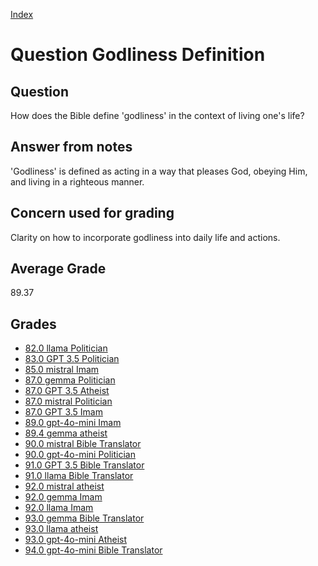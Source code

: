 
[Index](../../index.md)
# Question Godliness Definition
## Question
How does the Bible define 'godliness' in the context of living one's life?

## Answer from notes
'Godliness' is defined as acting in a way that pleases God, obeying Him, and living in a righteous manner.

## Concern used for grading
Clarity on how to incorporate godliness into daily life and actions.

## Average Grade
89.37

## Grades
 * [82.0 llama Politician](../answers/llama_Politician/Godliness_Definition.md)
 * [83.0 GPT 3.5 Politician](../answers/GPT_3.5_Politician/Godliness_Definition.md)
 * [85.0 mistral Imam](../answers/mistral_Imam/Godliness_Definition.md)
 * [87.0 gemma Politician](../answers/gemma_Politician/Godliness_Definition.md)
 * [87.0 GPT 3.5 Atheist](../answers/GPT_3.5_Atheist/Godliness_Definition.md)
 * [87.0 mistral Politician](../answers/mistral_Politician/Godliness_Definition.md)
 * [87.0 GPT 3.5 Imam](../answers/GPT_3.5_Imam/Godliness_Definition.md)
 * [89.0 gpt-4o-mini Imam](../answers/gpt-4o-mini_Imam/Godliness_Definition.md)
 * [89.4 gemma atheist](../answers/gemma_atheist/Godliness_Definition.md)
 * [90.0 mistral Bible Translator](../answers/mistral_Bible_Translator/Godliness_Definition.md)
 * [90.0 gpt-4o-mini Politician](../answers/gpt-4o-mini_Politician/Godliness_Definition.md)
 * [91.0 GPT 3.5 Bible Translator](../answers/GPT_3.5_Bible_Translator/Godliness_Definition.md)
 * [91.0 llama Bible Translator](../answers/llama_Bible_Translator/Godliness_Definition.md)
 * [92.0 mistral atheist](../answers/mistral_atheist/Godliness_Definition.md)
 * [92.0 gemma Imam](../answers/gemma_Imam/Godliness_Definition.md)
 * [92.0 llama Imam](../answers/llama_Imam/Godliness_Definition.md)
 * [93.0 gemma Bible Translator](../answers/gemma_Bible_Translator/Godliness_Definition.md)
 * [93.0 llama atheist](../answers/llama_atheist/Godliness_Definition.md)
 * [93.0 gpt-4o-mini Atheist](../answers/gpt-4o-mini_Atheist/Godliness_Definition.md)
 * [94.0 gpt-4o-mini Bible Translator](../answers/gpt-4o-mini_Bible_Translator/Godliness_Definition.md)
